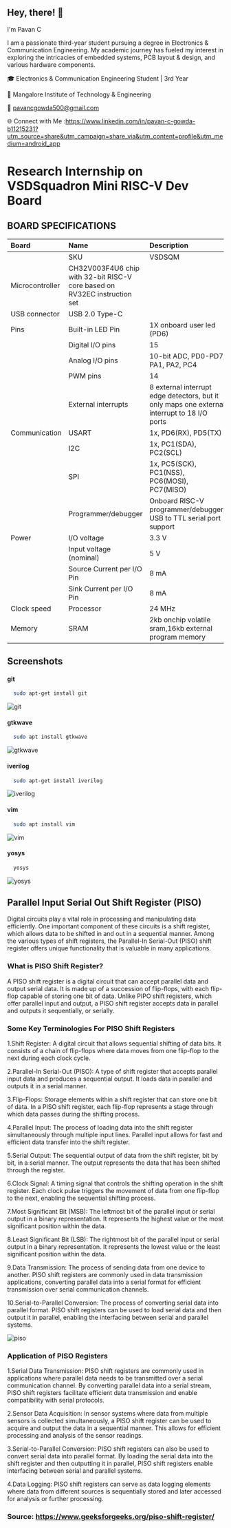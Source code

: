 
## Hey, there! 👋
 I'm Pavan C

I am a passionate third-year student pursuing a degree in Electronics & Communication Engineering. My academic journey has fueled my interest in exploring the intricacies of embedded systems, PCB layout & design, and various hardware components.

🎓 Electronics & Communication Engineering Student | 3rd Year

🏫 Mangalore Institute of Technology & Engineering

📧 pavancgowda500@gmail.com 

🌐 Connect with Me :https://www.linkedin.com/in/pavan-c-gowda-b11215231?utm_source=share&utm_campaign=share_via&utm_content=profile&utm_medium=android_app



# Research Internship on VSDSquadron Mini RISC-V Dev Board



## BOARD SPECIFICATIONS

|   Board   |   Name   | Description                |
| :-------- | :------- | :------------------------- |
|           |       SKU| VSDSQM                     |
| Microcontroller| CH32V003F4U6 chip with 32-bit RISC-V core based on RV32EC instruction set |  |
| USB connector | USB 2.0 Type-C |  |
|   Pins  |   Built-in LED Pin  | 1X onboard user led (PD6)               |
|   | Digital I/O pins  | 15              |
|     |   Analog I/O pins  | 10-bit ADC, PD0-PD7, PA1, PA2, PC4              |
|      |   PWM pins  | 14              |
|    |   External interrupts  | 8 external interrupt edge detectors, but it only maps one external interrupt to 18 I/O ports              |
|  Communication  |   USART   | 1x, PD6(RX), PD5(TX)               |
|     |   I2C   |1x, PC1(SDA), PC2(SCL)           |
|      |  SPI   | 1x, PC5(SCK), PC1(NSS), PC6(MOSI), PC7(MISO)           |
|      |   Programmer/debugger | Onboard RISC-V programmer/debugger, USB to TTL serial port support           |
|   Power   |  I/O voltage  | 3.3 V            |
|      |   Input voltage (nominal)  | 5 V          |
|      |   Source Current per I/O Pin | 8 mA              |
|      |   Sink Current per I/O Pin | 8 mA             |
|    Clock speed  |   Processor  | 24 MHz             |
|   Memory   |  SRAM  | 2kb onchip volatile sram,16kb external program memory        |






## Screenshots

#### git

```bash
  sudo apt-get install git 
```

![git](https://github.com/PavanCGowda/vsd_workshop/assets/101002213/5318411a-e98c-4bba-bc94-a37f29328dc9)


#### gtkwave

```bash
  sudo apt install gtkwave
```

![gtkwave](https://github.com/PavanCGowda/vsd_workshop/assets/101002213/78e67ccc-c09d-418a-a269-3543b5379f1b)


#### iverilog

```bash
  sudo apt-get install iverilog
```

![iverilog](https://github.com/PavanCGowda/vsd_workshop/assets/101002213/ca6bf311-cc1a-4141-968f-9099d833a80c)

#### vim

```bash
  sudo apt install vim
```
![vim](https://github.com/PavanCGowda/vsd_workshop/assets/101002213/3d52236d-2dc8-4cca-93d8-ff5ff310e994)

#### yosys

```bash
  yosys
```

![yosys](https://github.com/PavanCGowda/vsd_workshop/assets/101002213/0c20c01c-d3e5-486d-99a8-4181186639dd)

















## Parallel Input Serial Out Shift Register (PISO)

Digital circuits play a vital role in processing and manipulating data efficiently. One important component of these circuits is a shift register, which allows data to be shifted in and out in a sequential manner. Among the various types of shift registers, the Parallel-In Serial-Out (PISO) shift register offers unique functionality that is valuable in many applications.

### What is PISO Shift Register?

A PISO shift register is a digital circuit that can accept parallel data and output serial data. It is made up of a succession of flip-flops, with each flip-flop capable of storing one bit of data. Unlike PIPO shift registers, which offer parallel input and output, a PISO shift register accepts data in parallel and outputs it sequentially, or serially.

### Some Key Terminologies For PISO Shift Registers

1.Shift Register: A digital circuit that allows sequential shifting of data bits. It consists of a chain of flip-flops where data moves from one flip-flop to the next during each clock cycle.

2.Parallel-In Serial-Out (PISO): A type of shift register that accepts parallel input data and produces a sequential output. It loads data in parallel and outputs it in a serial manner.

3.Flip-Flops: Storage elements within a shift register that can store one bit of data. In a PISO shift register, each flip-flop represents a stage through which data passes during the shifting process.

4.Parallel Input: The process of loading data into the shift register simultaneously through multiple input lines. Parallel input allows for fast and efficient data transfer into the shift register.

5.Serial Output: The sequential output of data from the shift register, bit by bit, in a serial manner. The output represents the data that has been shifted through the register.

6.Clock Signal: A timing signal that controls the shifting operation in the shift register. Each clock pulse triggers the movement of data from one flip-flop to the next, enabling the sequential shifting process.

7.Most Significant Bit (MSB): The leftmost bit of the parallel input or serial output in a binary representation. It represents the highest value or the most significant position within the data.

8.Least Significant Bit (LSB): The rightmost bit of the parallel input or serial output in a binary representation. It represents the lowest value or the least significant position within the data.

9.Data Transmission: The process of sending data from one device to another. PISO shift registers are commonly used in data transmission applications, converting parallel data into a serial format for efficient transmission over serial communication channels.

10.Serial-to-Parallel Conversion: The process of converting serial data into parallel format. PISO shift registers can be used to load serial data and then output it in parallel, enabling the interfacing between serial and parallel systems.

![piso](https://github.com/PavanCGowda/vsd_workshop/assets/101002213/3bd8b2ba-c9ed-41c8-ac12-42e2edb5490a)

### Application of PISO Registers

1.Serial Data Transmission: PISO shift registers are commonly used in applications where parallel data needs to be transmitted over a serial communication channel. By converting parallel data into a serial stream, PISO shift registers facilitate efficient data transmission and enable compatibility with serial protocols.

2.Sensor Data Acquisition: In sensor systems where data from multiple sensors is collected simultaneously, a PISO shift register can be used to acquire and output the data in a sequential manner. This allows for efficient processing and analysis of the sensor readings.

3.Serial-to-Parallel Conversion: PISO shift registers can also be used to convert serial data into parallel format. By loading the serial data into the shift register and then outputting it in parallel, PISO shift registers enable interfacing between serial and parallel systems.

4.Data Logging: PISO shift registers can serve as data logging elements where data from different sources is sequentially stored and later accessed for analysis or further processing.

### Source: https://www.geeksforgeeks.org/piso-shift-register/